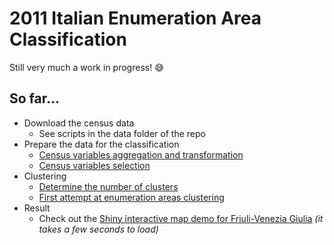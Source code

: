# 2011 Italian Enumeration Area Classification

Still very much a work in progress! :sweat_smile:

## So far...

- Download the census data
    - See scripts in the data folder of the repo
- Prepare the data for the classification
    - [Census variables aggregation and transformation](100-prep/101-census-data-2011-transformation.html)
    - [Census variables selection](100-prep/111-classification-variable-selection.html)
- Clustering
    - [Determine the number of clusters](200-clustering/201-number-of-clusters.html)
    - [First attempt at enumeration areas clustering](200-clustering/211-clustering-k08.html)
- Result
    - Check out the [Shiny interactive map demo for Friuli-Venezia Giulia](https://sdesabbata.shinyapps.io/ieac-v0_0_3-map-fvg/) *(it takes a few seconds to load)*